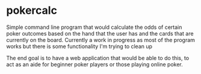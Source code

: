 # pokercalc
Simple command line program that would calculate the odds of certain poker outcomes based on the hand that the user has and the cards that are currently on the board. Currently a work in progress as most of the program works but there is some functionality I'm trying to clean up 

The end goal is to have a web application that would be able to do this, to act as an aide for beginner poker players or those playing online poker.
